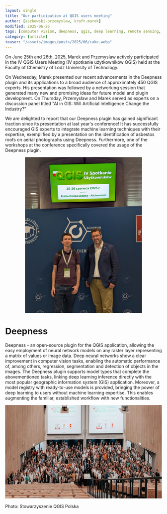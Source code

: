 ```yaml
---
layout: single
title: "Our participation at QGIS users meeting"
author: [aszkowski-przemyslaw, kraft-marek]
modified: 2025-06-26
tags: [computer vision, deepness, qgis, deep learning, remote sensing, ai, gis]
category: [article]
teaser: "/assets/images/posts/2025/06/cake.webp"
---
```


On June 25th and 26th, 2025, Marek and Przemyslaw actively participated in the IV QGIS Users Meeting (IV spotkanie użytkowników QGIS) held at the Faculty of Chemistry of Lodz University of Technology.

On Wednesday, Marek presented our recent advancements in the Deepness plugin and its applications to a broad audience of approximately 450 QGIS experts. His presentation was followed by a networking session that generated many new and promising ideas for future model and plugin development. On Thursday, Przemysław and Marek served as experts on a discussion panel titled "AI in GIS: Will Artificial Intelligence Change the Industry?"

We are delighted to report that our Deepness plugin has gained significant traction since its presentation at last year's conference! It has successfully encouraged GIS experts to integrate machine learning techniques with their expertise, exemplified by a presentation on the identification of asbestos roofs on aerial photographs using Deepness. Furthermore, one of the workshops at the conference specifically covered the usage of the Deepness plugin.


<p align="center">
    <img src="/assets/images/posts/2025/06/marek_przemek.webp" height="500px" />
</p>

# Deepness

Deepness - an open-source plugin for the QGIS application, allowing the easy employment of neural network models on any raster layer representing a matrix of values or image data. Deep neural networks show a clear improvement in computer vision tasks, enabling the automatic performance of, among others, regression, segmentation and detection of objects in the images. The Deepness plugin supports model types that complete the abovementioned tasks, linking deep learning inference directly with the most popular geographic information system (GIS) application. Moreover, a model registry with ready-to-use models is provided, bringing the power of deep learning to users without machine learning expertise. This enables augmenting the familiar, established workflow with new functionalities.


<p align="center">
    <img src="/assets/images/posts/2025/06/all_people.webp" height="300px" />
</p>
Photo: Stowarzyszenie QGIS Polska
